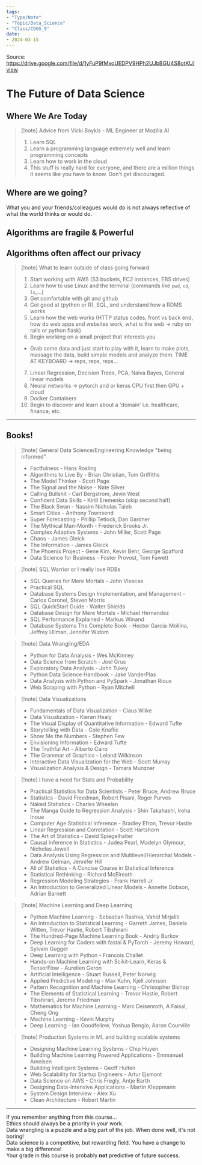 ```yaml
---
tags:
- "Type/Note"
- "Topic/Data_Science"
- "Class/COGS_9"
date:
- 2024-03-15
---
```

Source: https://drive.google.com/file/d/1yFuP9fMxoUEDPV9HPh2UJbBGU4S8otKU/view  

# The Future of Data Science  

## Where We Are Today  

> [!note] Advice from Vicki Boykis - ML Engineer at Mozilla AI  
> 1. Learn SQL  
> 2. Learn a programming language extremely well and learn programming concepts  
> 3. Learn how to work in the cloud  
> 4. This stuff is really hard for everyone, and there are a million things it seems like you have to know. Don't get discouraged.  

## Where are we going?  

What you and your friends/colleagues would do is not always reflective of what the world thinks or would do.  

## Algorithms are fragile & Powerful  

## Algorithms often affect our privacy  

> [!note] What to learn outside of class going forward  
> 1. Start working with AWS (S3 buckets, EC2 instances, EBS drives)  
> 2. Learn how to use Linux and the terminal (commands like `pwd`, `cd`, `ls`,...)  
> 3. Get comfortable with git and github  
> 4. Get good at (python or R), SQL, and understand how a RDMS works  
> 5. Learn how the web works (HTTP status codes, front vs back end, how do web apps and websites work, what is the web $\to$ ruby on rails or python flask)  
> 6. Begin working on a small project that interests you  
>   - Grab some data and just start to play with it, learn to make plots, massage the data, build simple models and analyze them. TIME AT KEYBOARD $\to$ reps, reps, reps...  
> 7. Linear Regression, Decision Trees, PCA, Naiva Bayes, General linear models  
> 8. Neural networks $\to$ pytorch and or keras CPU first then GPU + cloud  
> 9. Docker Containers  
> 10. Begin to discover and learn about a 'domain' i.e. healthcare, finance, etc.  

---  

## Books!  

> [!note] General Data Science/Engineering Knowledge "being informed"  
> - Factfulness - Hans Rosling  
> - Algorithms to Live By - Brian Christian, Tom Griffiths  
> - The Model Thinker - Scott Page  
> - The Signal and the Noise - Nate Silver  
> - Calling Bullshit - Carl Bergstrom, Jevin West  
> - Confident Data Skills - Kirill Eremenko (skip second half)  
> - The Black Swan - Nassim Nicholas Taleb  
> - Smart Cities - Anthony Townsend  
> - Super Forecasting - Phillip Tetlock, Dan Gardner  
> - The Mythical Man-Month - Frederick Brooks Jr.  
> - Complex Adaptive Systems - John Miller, Scott Page  
> - Chaos - James Gleick  
> - The Information - James Gleick  
> - The Phoenix Project - Gene Kim, Kevin Behr, George Spafford  
> - Data Science for Business - Foster Provost, Tom Fawett  

> [!note] SQL Warrior or I really love RDBs  
> - SQL Queries for Mere Mortals - John Viescas  
> - Practical SQL  
> - Database Systems Design Implementation, and Management - Carlos Coronel, Steven Morris  
> - SQL QuickStart Guide - Walter Shields  
> - Database Design for Mere Mortals - Michael Hernandez  
> - SQL Performance Explained - Markus Winand  
> - Database Systems The Complete Book - Hector Garcia-Mollina, Jeffrey Ullman, Jennifer Widom  

> [!note] Data Wrangling/EDA  
> - Python for Data Analysis - Wes McKinney  
> - Data Science from Scratch - Joel Grus  
> - Exploratory Data Analysis - John Tukey  
> - Python Data Science Handbook - Jake VanderPlas  
> - Data Analysis with Python and PySpark - Jonathan Rioux  
> - Web Scraping with Python - Ryan Mitchell  

> [!note] Data Visualizations  
> - Fundamentals of Data Visualization - Claus Wilke  
> - Data Visualization - Kieran Healy  
> - The Visual Display of Quantitative Information - Edward Tufte  
> - Storytelling with Data - Cole Knaflic  
> - Show Me the Numbers - Stephen Few  
> - Envisioning Information - Edward Tufte  
> - The Truthful Art - Alberto Cairo  
> - The Grammar of Graphics - Leland Wilkinson  
> - Interactive Data Visualization for the Web - Scott Murray  
> - Visualization Analysis & Design - Tamara Munzner  

> [!note] I have a need for Stats and Probability  
> - Practical Statistics for Data Scientists - Peter Bruce, Andrew Bruce  
> - Statistics - David Freedman, Robert Pisani, Roger Purves  
> - Naked Statistics - Charles Wheelan  
> - The Manga Guide to Regression Analysis - Shin Takahashi, Iroha Inoue  
> - Computer Age Statistical Inference - Bradley Efron, Trevor Hastie  
> - Linear Regression and Correlation - Scott Hartshorn  
> - The Art of Statistics - David Spiegelhalter  
> - Causal Inference in Statistics - Judea Pearl, Madelyn Glymour, Nicholas Jewell  
> - Data Analysis Using Regression and Multilevel/Hierarchal Models - Andrew Gelman, Jennifer Hill  
> - All of Statistics - A Concise Course in Statistical Inference  
> - Statistical Rethinking - Richard McElreath  
> - Regression Modeling Strategies - Frank Harrell Jr.  
> - An Introduction to Generalized Linear Models - Annette Dobson, Adrian Barnett  

> [!note] Machine Learning and Deep Learning  
> - Python Machine Learning - Sebastian Rashka, Vahid Mirjaliti  
> - An Introduction to Statistical Learning - Garreth James, Daniela Witten, Trevor Hastie, Robert Tibshirani  
> - The Hundred-Page Machine Learning Book - Andriy Burkov  
> - Deep Learning for Coders with fastai & PyTorch - Jeremy Howard, Sylvain Gugger  
> - Deep Learning with Python - Francois Challet  
> - Hands-on Machine Learning with Scikit-Learn, Keras & TensorFlow - Aurelien Geron  
> - Artificial Intelligence - Stuart Russell, Peter Norwig  
> - Applied Predictive Modeling - Max Kuhn, Kjell Johnson  
> - Pattern Recognition and Machine Learning - Christopher Bishop  
> - The Elements of Statistical Learning - Trevor Hastie, Robert Tibshirari, Jerome Friedman  
> - Mathematics for Machine Learning - Marc Deisenroth, A Faisal, Cheng Ong  
> - Machine Learning - Kevin Murphy  
> - Deep Learning - Ian Goodfellow, Yoshua Bengio, Aaron Courville  

> [!note] Production Systems in ML and building scalable systems  
> - Designing Machine Learning Systems - Chip Huyen  
> - Building Machine Learning Powered Applications - Emmanuel Ameisen  
> - Building Intelligent Systems - Geoff Hulten  
> - Web Scalability for Startup Engineers - Artur Ejsmont  
> - Data Science on AWS - Chris Fregly, Antje Barth  
> - Designing Data-Intensive Applications - Martin Kleppmann  
> - System Design Interview - Alex Xu  
> - Clean Architecture - Robert Martin  

---  

If you remember anything from this course...  
Ethics should always be a priority in your work.  
Data wrangling is a puzzle and a big part of the job. When done well, it's not boring!  
Data science is a competitive, but rewarding field. You have a change to make a big difference!  
Your grade in this course is probably **not** predictive of future success.  
